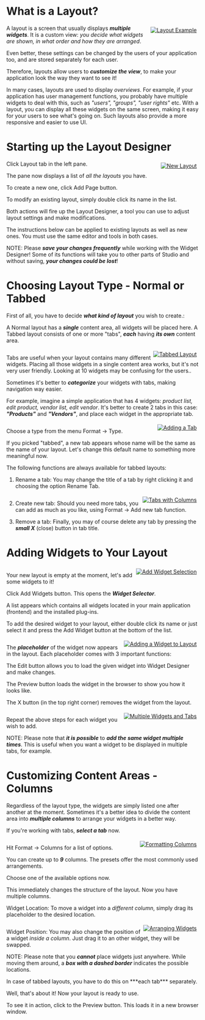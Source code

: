 # What is a Layout?
<div class="image_medium" style="float:right;"><a href="/uploads/book/layout/10_layout_example.png" rel="prettyPhoto" title=""><img alt="Layout Example" src="/uploads/book/layout/10_layout_example.png" hspace="5" vspace="5"></a></div> 

A layout is a screen that usually displays ***multiple widgets***. It is a custom view: _you decide what widgets are shown, in what order and how they are arranged_. 

Even better, these settings can be changed by the users of your application too, and are stored separately for each user. 

 Therefore, layouts allow users to ***customize the view***, to make your application look the way they want to see it!

In many cases, layouts are used to display _overviews_. For example, if your application has user management functions, you probably have multiple widgets to deal with this, such as _"users", "groups", "user rights"_ etc. With a layout, you can display all these widgets on the same screen, making it easy for your users to see what's going on. Such layouts also provide a more responsive and easier to use UI.

# Starting up the Layout Designer
<div class="image_medium" style="float:right;"><a href="/uploads/book/layout/0_empty_layout.png" rel="prettyPhoto" title=""><img alt="New Layout" src="/uploads/book/layout/0_empty_layout.png" hspace="5" vspace="5"></a></div> 


Click Layout tab in the left pane. 


The pane now displays a list of _all the layouts_ you have. 

To create a new one, click Add Page button. 

To modify an existing layout, simply double click its name in the list.

Both actions will fire up the Layout Designer, a tool you can use to adjust layout settings and make modifications.

The instructions below can be applied to existing layouts as well as new ones. You must use the same editor and tools in both cases.

NOTE: Please ***save your changes frequently*** while working with the Widget Designer! Some of its functions will take you to other parts of Studio and without saving, ***your changes could be lost***!


# Choosing Layout Type - Normal or Tabbed
First of all, you have to decide ***what kind of layout*** you wish to create.:

 A Normal layout has a ***single*** content area, all widgets will be placed here.
 A Tabbed layout consists of one or more "tabs", ***each*** having ***its own*** content area.


<div style="clear:both;"></div>
<div class="image_medium" style="float:right;"><a href="/uploads/book/layout/06_change_to_tab_layout.png" rel="prettyPhoto" title=""><img alt="Tabbed Layout" src="/uploads/book/layout/06_change_to_tab_layout.png" hspace="5" vspace="5"></a></div> 

Tabs are useful when your layout contains many different widgets. Placing all those widgets in a single content area works, but it's not very user friendly. Looking at 10 widgets may be confusing for the users..

Sometimes it's better to ***categorize*** your widgets with tabs, making navigation way easier.

For example, imagine a simple application that has 4 widgets: _product list, edit product, vendor list, edit vendor_. It's better to create 2 tabs in this case: ***"Products"*** and ***"Vendors"***, and place each widget in the appropriate tab.
    
<div style="clear:both;"></div>
<div class="image_medium" style="float:right;"><a href="/uploads/book/layout/07_adding_a_tab.png" rel="prettyPhoto" title=""><img alt="Adding a Tab" src="/uploads/book/layout/07_adding_a_tab.png" hspace="5" vspace="5"></a></div> 

Choose a type from the menu Format -> Type.

 If you picked "tabbed", a new tab appears whose name will be the same as the name of your layout. Let's change this default name to something more meaningful now. 


The following functions are always available for tabbed layouts:


1. Rename a tab: You may change the title of a tab by right clicking it and choosing the option Rename Tab.

<div style="clear:both;"></div>
<div class="image_medium" style="float:right;"><a href="/uploads/book/layout/08_tabs_with_columns.png" rel="prettyPhoto" title=""><img alt="Tabs with Columns" src="/uploads/book/layout/08_tabs_with_columns.png" hspace="5" vspace="5"></a></div> 

2. Create new tab: Should you need more tabs, you can add as much as you like, using Format -> Add new tab function.


3. Remove a tab: Finally, you may of course delete any tab by pressing the ***small X*** (close) button in tab title.

# Adding Widgets to Your Layout

<div style="clear:both;"></div>
<div class="image_medium" style="float:right;"><a href="/uploads/book/layout/01_add_widget.png" rel="prettyPhoto" title=""><img alt="Add Widget Selection" src="/uploads/book/layout/01_add_widget.png" hspace="5" vspace="5"></a></div> 

Your new layout is empty at the moment, let's add some widgets to it! 

Click Add Widgets button. This opens the ***Widget Selector***.
    
A list appears which contains all widgets located in your main application (frontend) and the installed plug-ins. 


To add the desired widget to your layout, either double click its name or just select it and press the Add Widget button at the bottom of the list.

<div style="clear:both;"></div>
<div class="image_medium" style="float:right;"><a href="/uploads/book/layout/02_first_widget.png" rel="prettyPhoto" title=""><img alt="Adding a Widget to Layout" src="/uploads/book/layout/02_first_widget.png" hspace="5" vspace="5"></a></div> 
    
The ***placeholder*** of the widget now appears in the layout. Each placeholder comes with 3 important functions: 

The Edit button allows you to load the given widget into Widget Designer and make changes. 

The Preview button loads the widget in the browser to show you how it looks like. 


The X button (in the top right corner) removes the widget from the layout.

<div style="clear:both;"></div>    
<div class="image_medium" style="float:right;"><a href="/uploads/book/layout/09_advanced_layout.png" rel="prettyPhoto" title=""><img alt="Multiple Widgets and Tabs" src="/uploads/book/layout/09_advanced_layout.png" hspace="5" vspace="5"></a></div> 
    
Repeat the above steps for each widget you wish to add.

NOTE: Please note that ***it is possible*** to ***add the same widget multiple times***. This is useful when you want a widget to be displayed in multiple tabs, for example.
    
# Customizing Content Areas - Columns
Regardless of the layout type, the widgets are simply listed one after another at the moment. Sometimes it's a better idea to divide the content area into 
***multiple columns*** to arrange your widgets in a better way. 


If you're working with tabs, ***select a tab*** now.
    
<div style="clear:both;"></div>
<div class="image_medium" style="float:right;"><a href="/uploads/book/layout/04_format_columns.png" rel="prettyPhoto" title=""><img alt="Formatting Columns" src="/uploads/book/layout/04_format_columns.png" hspace="5" vspace="5"></a></div> 

Hit Format -> Columns for a list of options. 


You can create up to ***9*** columns. The presets offer the most commonly used arrangements. 

Choose one of the available options now. 

This immediately changes the structure of the layout. Now you have multiple columns. 

Widget Location: To move a widget into a _different column_, simply drag its placeholder to the desired location.

<div style="clear:both;"></div>
<div class="image_medium" style="float:right;"><a href="/uploads/book/layout/05_arrange_widgets.png" rel="prettyPhoto" title=""><img alt="Arranging Widgets" src="/uploads/book/layout/05_arrange_widgets.png" hspace="5" vspace="5"></a></div> 
    
Widget Position: You may also change the position of a widget _inside a column_. Just drag it to an other widget, they will be swapped.
    
NOTE: Please note that you ***cannot*** place widgets just anywhere. While moving them around, a ***box with a dashed border*** indicates the possible locations.

<div style="clear:both;"></div>
In case of tabbed layouts, you have to do this on ***each tab*** separately.

Well, that's about it!  Now your layout is ready to use.

To see it in action, click to the Preview button. This loads it in a new browser window.
